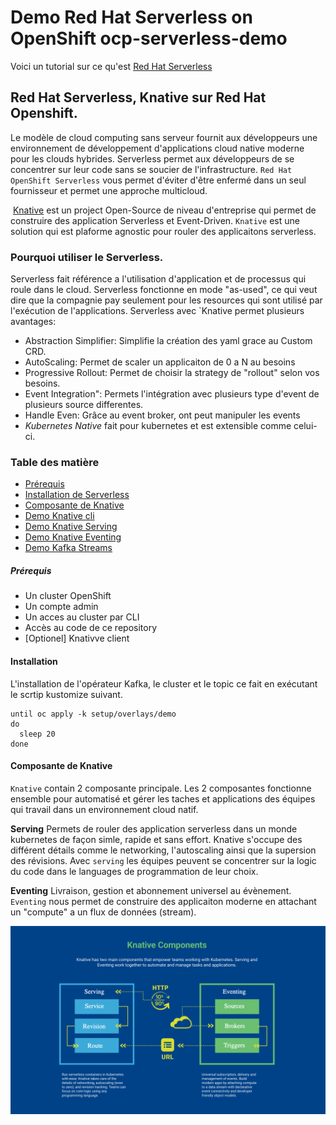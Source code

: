 # Demo Red Hat Serverless on OpenShift ocp-serverless-demo

Voici un tutorial sur ce qu'est [Red Hat Serverless](https://www.redhat.com/en/technologies/cloud-computing/openshift/serverless)


## Red Hat Serverless, Knative sur Red Hat Openshift.

Le modèle de cloud computing sans serveur fournit aux développeurs une environnement de développement d'applications cloud native moderne pour les clouds hybrides. Serverless permet aux développeurs de se concentrer sur leur code sans se soucier de l'infrastructure. `Red Hat OpenShift Serverless` vous permet d'éviter d'être enfermé dans un seul fournisseur et permet une approche multicloud.

 [Knative](https://knative.dev/docs/) est un project Open-Source de niveau d'entreprise qui permet de construire des application Serverless et Event-Driven. `Knative` est une solution qui est plaforme agnostic pour rouler des applicaitons serverless.


### Pourquoi utiliser le Serverless.

Serverless fait référence a l'utilisation d'application et de processus qui roule dans le cloud. Serverless fonctionne en mode "as-used", ce qui veut dire que la compagnie pay seulement pour les resources qui sont utilisé par l'exécution de l'applications. Serverless avec `Knative permet plusieurs avantages:
* Abstraction Simplifier: Simplifie la création des yaml grace au Custom CRD.
* AutoScaling: Permet de scaler un applicaiton de 0 a N au besoins
* Progressive Rollout: Permet de choisir la strategy de "rollout" selon vos besoins.
* Event Integration": Permets l'intégration avec plusieurs type d'event de plusieurs source differentes.
* Handle Even: Grâce au event broker, ont peut manipuler les events
* _Kubernetes Native_ fait pour kubernetes et est extensible comme celui-ci.


### Table des matière
* [Prérequis](#prérequis)
* [Installation de Serverless](#installation)
* [Composante de Knative](#composante-de-knative)
* [Demo Knative cli](docs/knative-cli.md)
* [Demo Knative Serving](docs/knative-serving.md)
* [Demo Knative Eventing](docs/demo-consumer-producer.md)
* [Demo Kafka Streams](docs/demo-kafka-streams.md)

##### Prérequis
* Un cluster OpenShift
* Un compte admin
* Un acces au cluster par CLI
* Accès au code de ce repository
* [Optionel] Knativve client 


#### Installation

L'installation de l'opérateur Kafka, le cluster et le topic ce fait en exécutant le scrtip kustomize suivant.
```
until oc apply -k setup/overlays/demo
do
  sleep 20
done
```


#### Composante de Knative

`Knative` contain 2 composante principale. Les 2 composantes fonctionne ensemble pour automatisé et gérer les taches et applications des équipes qui travail dans un environnement cloud natif.

__Serving__ Permets de rouler des application serverless dans un monde kubernetes de façon simle, rapide et sans effort. Knative s'occupe des différent détails comme le networking, l'autoscaling ainsi que la supersion des révisions. Avec `serving` les équipes peuvent se concentrer sur la logic du code dans le languages de programmation de leur choix.

__Eventing__ Livraison, gestion et abonnement universel au évènement. `Eventing` nous permet de construire des applicaiton moderne en attachant un "compute" a un flux de données (stream).

![architecture](docs/images/knative-architecture.png)
